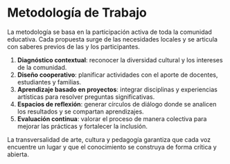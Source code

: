 # Metodología de Trabajo

La metodología se basa en la participación activa de toda la comunidad educativa. Cada propuesta surge de las necesidades locales y se articula con saberes previos de las y los participantes.

1. **Diagnóstico contextual**: reconocer la diversidad cultural y los intereses de la comunidad.
2. **Diseño cooperativo**: planificar actividades con el aporte de docentes, estudiantes y familias.
3. **Aprendizaje basado en proyectos**: integrar disciplinas y experiencias artísticas para resolver preguntas significativas.
4. **Espacios de reflexión**: generar círculos de diálogo donde se analicen los resultados y se compartan aprendizajes.
5. **Evaluación continua**: valorar el proceso de manera colectiva para mejorar las prácticas y fortalecer la inclusión.

La transversalidad de arte, cultura y pedagogía garantiza que cada voz encuentre un lugar y que el conocimiento se construya de forma crítica y abierta.
